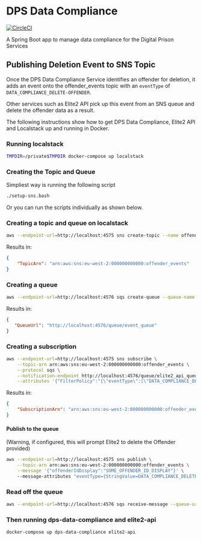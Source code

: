 # DPS Data Compliance 

[![CircleCI](https://circleci.com/gh/ministryofjustice/dps-data-compliance.svg?style=svg)](https://circleci.com/gh/ministryofjustice/dps-data-compliance)

A Spring Boot app to manage data compliance for the Digital Prison Services

## Publishing Deletion Event to SNS Topic

Once the DPS Data Compliance Service identifies an offender for deletion, it adds 
an event onto the offender_events topic with an `eventType` of 
`DATA_COMPLIANCE_DELETE-OFFENDER`.

Other services such as Elite2 API pick up this event from an SNS queue and delete
the offender data as a result.

The following instructions show how to get DPS Data Compliance, Elite2 API and 
Localstack up and running in Docker.

### Running localstack
```bash
TMPDIR=/private$TMPDIR docker-compose up localstack
```

### Creating the Topic and Queue
Simpliest way is running the following script
```bash
./setup-sns.bash
```

Or you can run the scripts individually as shown below.

### Creating a topic and queue on localstack

```bash
aws --endpoint-url=http://localhost:4575 sns create-topic --name offender_events
```

Results in:
```json
{
    "TopicArn": "arn:aws:sns:eu-west-2:000000000000:offender_events"
}

```

### Creating a queue
```bash
aws --endpoint-url=http://localhost:4576 sqs create-queue --queue-name elite2_api_queue
```

Results in:
```json
{
   "QueueUrl": "http://localhost:4576/queue/event_queue"
}
```

### Creating a subscription
```bash
aws --endpoint-url=http://localhost:4575 sns subscribe \
    --topic-arn arn:aws:sns:eu-west-2:000000000000:offender_events \
    --protocol sqs \
    --notification-endpoint http://localhost:4576/queue/elite2_api_queue \
    --attributes '{"FilterPolicy":"{\"eventType\":[\"DATA_COMPLIANCE_DELETE-OFFENDER\"]}"}'
```

Results in:
```json
{
    "SubscriptionArn": "arn:aws:sns:eu-west-2:000000000000:offender_events:074545bd-393c-4a43-ad62-95b1809534f0"
}
```

#### Publish to the queue
(Warning, if configured, this will prompt Elite2 to delete the Offender provided)
```bash
aws --endpoint-url=http://localhost:4575 sns publish \
    --topic-arn arn:aws:sns:eu-west-2:000000000000:offender_events \
    --message '{"offenderIdDisplay":"SOME_OFFENDER_ID_DISPLAY"}' \ 
    --message-attributes "eventType={StringValue=DATA_COMPLIANCE_DELETE-OFFENDER,DataType=String}"
```

### Read off the queue
```bash
aws --endpoint-url=http://localhost:4576 sqs receive-message --queue-url http://localhost:4576/queue/elite2_api_queue
```

### Then running dps-data-compliance and elite2-api 
```bash
docker-compose up dps-data-compliance elite2-api 
```
